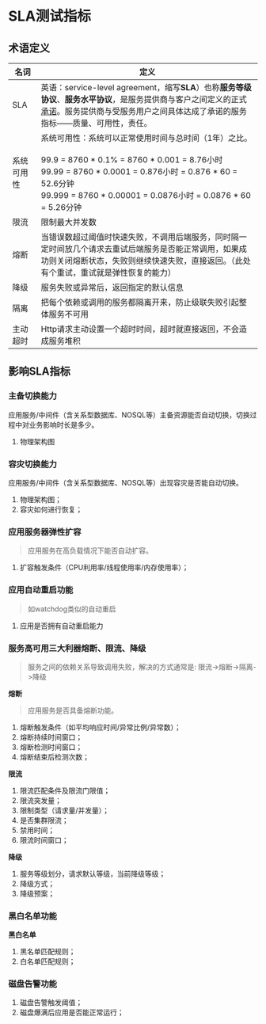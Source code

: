 # SLA测试指标

## 术语定义

| 名词       | 定义                                                         |
| ---------- | ------------------------------------------------------------ |
| SLA        | 英语：service-level agreement，缩写**SLA**）也称**服务等级协议**、**服务水平协议**，是服务提供商与客户之间定义的正式[承诺](https://zh.wikipedia.org/wiki/契约)。服务提供商与受服务用户之间具体达成了承诺的服务指标——质量、可用性，责任。 |
| 系统可用性 | 系统可用性：系统可以正常使用时间与总时间（1年）之比。<br/><br/>99.9 = 8760 * 0.1% = 8760 * 0.001 = 8.76小时<br/>99.99 = 8760 * 0.0001 = 0.876小时 = 0.876 * 60 = 52.6分钟<br/>99.999 = 8760 * 0.00001 = 0.0876小时 = 0.0876 * 60 = 5.26分钟 |
| 限流       | 限制最大并发数                                               |
| 熔断       | 当错误数超过阈值时快速失败，不调用后端服务，同时隔一定时间放几个请求去重试后端服务是否能正常调用，如果成功则关闭熔断状态，失败则继续快速失败，直接返回。（此处有个重试，重试就是弹性恢复的能力） |
| 降级       | 服务失败或异常后，返回指定的默认信息                         |
| 隔离       | 把每个依赖或调用的服务都隔离开来，防止级联失败引起整体服务不可用 |
| 主动超时   | Http请求主动设置一个超时时间，超时就直接返回，不会造成服务堆积 |

## 影响SLA指标

### 主备切换能力

应用服务/中间件（含关系型数据库、NOSQL等）主备资源能否自动切换，切换过程中对业务影响时长是多少。

1. 物理架构图

### 容灾切换能力
应用服务/中间件（含关系型数据库、NOSQL等）出现容灾是否能自动切换。
1. 物理架构图；
2. 容灾如何进行恢复；

### 应用服务器弹性扩容

> 应用服务在高负载情况下能否自动扩容。

1. 扩容触发条件（CPU利用率/线程使用率/内存使用率）；

### 应用自动重启功能
> 如watchdog类似的自动重启

1. 应用是否拥有自动重启能力

### 服务高可用三大利器熔断、限流、降级

>  服务之间的依赖关系导致调用失败，解决的方式通常是: 限流->熔断->隔离->降级

**熔断**

> 应用服务是否具备熔断功能。

1. 熔断触发条件（如平均响应时间/异常比例/异常数）；
2. 熔断持续时间窗口；
3. 熔断检测时间窗口；
4. 熔断结束后检测次数；

**限流**

1. 限流匹配条件及限流门限值；
2. 限流突发量；
3. 限制类型（请求量/并发量）；
4. 是否集群限流；
5. 禁用时间；
6. 限流时间窗口；

**降级**

1. 服务等级划分，请求默认等级，当前降级等级；
2. 降级方式；
3. 降级预案；

### 黑白名单功能
**黑白名单**
1. 黑名单匹配规则；
2. 白名单匹配规则；

### 磁盘告警功能

1. 磁盘告警触发阈值；
2. 磁盘爆满后应用是否能正常运行；